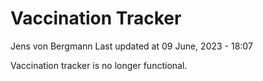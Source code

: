 Vaccination Tracker
================
Jens von Bergmann
Last updated at 09 June, 2023 - 18:07

Vaccination tracker is no longer functional.

